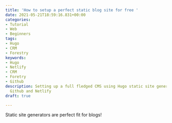 ```yaml
---
title: 'How to setup a perfect static blog site for free '
date: 2021-05-21T18:59:16.831+00:00
categories:
- Tutorial
- Web
- Beginners
tags:
- Hugo
- CRM
- Forestry
keywords:
- Hugo
- Netlify
- CRM
- Foretry
- Github
description: Setting up a full fledged CMS using Hugo static site generator using
  Github and Netlify
draft: true

---
```

Static site generators are perfect fit for blogs!